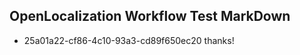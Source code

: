 ## OpenLocalization Workflow Test MarkDown
* 25a01a22-cf86-4c10-93a3-cd89f650ec20 
thanks!<!--HONumber=Mar16_HO2-->
